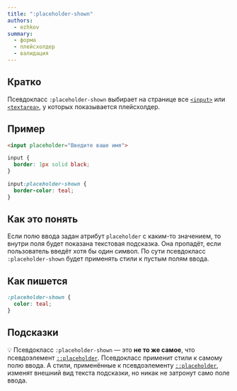 ```yaml
---
title: ":placeholder-shown"
authors:
  - ezhkov
summary:
  - форма
  - плейсхолдер
  - валидация
---
```


## Кратко

Псевдокласс `:placeholder-shown` выбирает на странице все [`<input>`](/html/input) или [`<textarea>`](/html/doka/textarea), у которых показывается плейсхолдер.

## Пример

```html
<input placeholder="Введите ваше имя">
```

```css
input {
  border: 1px solid black;
}

input:placeholder-shown {
  border-color: teal;
}
```

## Как это понять

Если полю ввода задан атрибут `placeholder` с каким-то значением, то внутри поля будет показана текстовая подсказка. Она пропадёт, если пользователь введёт хотя бы один символ. По сути псевдокласс `:placeholder-shown` будет применять стили к пустым полям ввода.

## Как пишется

```css
:placeholder-shown {
  color: teal;
}
```

## Подсказки

💡 Псевдокласс `:placeholder-shown` — это **не то же самое**, что псевдоэлемент [`::placeholder`](/css/doka/placeholder). Псевдокласс применит стили к самому полю ввода. А стили, применённые к псевдоэлементу [`::placeholder`](/css/doka/placeholder), изменят внешний вид текста подсказки, но никак не затронут само поле ввода.
